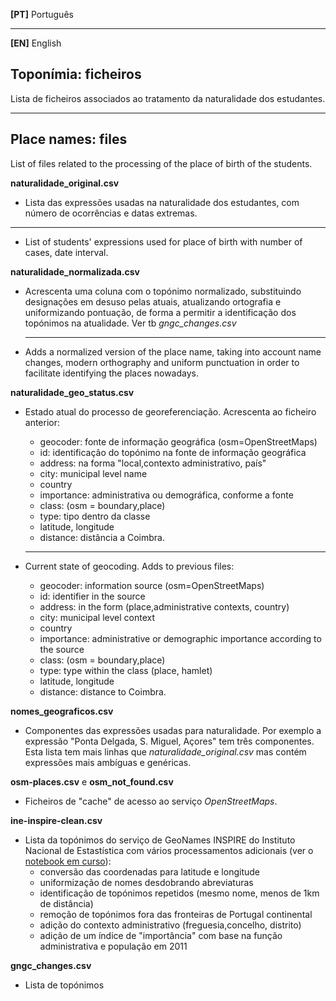 
**[PT]** Português

---

**[EN]** English


## Toponímia: ficheiros

Lista de ficheiros associados ao tratamento da naturalidade
dos estudantes.

---

## Place names: files

List of files related to the processing of the
place of birth of the students.


__naturalidade_original.csv__

* Lista das expressões usadas na naturalidade
dos estudantes, com número de ocorrências
e datas extremas.

---

* List of students' expressions used for
place of birth with number of cases, date interval.

__naturalidade_normalizada.csv__

* Acrescenta uma coluna com o topónimo normalizado,
    substituindo designações em desuso pelas atuais,
    atualizando ortografia e
    uniformizando pontuação, de forma
    a permitir a identificação dos topónimos na atualidade.
    Ver tb _gngc_changes.csv_

    ---

* Adds a normalized version of the place name, taking
  into account name changes, modern orthography and
  uniform punctuation in order to facilitate identifying
  the places nowadays.


__naturalidade_geo_status.csv__

* Estado atual do processo de georeferenciação. Acrescenta
    ao ficheiro anterior:

    * geocoder: fonte de informação geográfica (osm=OpenStreetMaps)
    * id: identificação do topónimo na fonte de informação geográfica
    * address: na forma "local,contexto administrativo, país"
    * city: municipal level name
    * country
    * importance: administrativa ou demográfica, conforme a fonte
    * class: (osm = boundary,place)
    * type: tipo dentro da classe
    * latitude, longitude
    * distance: distância a Coimbra.

    ---

* Current state of geocoding. Adds to previous files:

    * geocoder: information source (osm=OpenStreetMaps)
    * id: identifier in the source
    * address: in the form (place,administrative contexts, country)
    * city: municipal level context
    * country
    * importance: administrative or demographic importance according to the source
    * class: (osm = boundary,place)
    * type: type within the class (place, hamlet)
    * latitude, longitude
    * distance: distance to Coimbra.

__nomes_geograficos.csv__

* Componentes das expressões usadas para naturalidade.
Por exemplo a expressão "Ponta Delgada, S. Miguel, Açores"
tem três componentes. Esta lista tem mais linhas que
_naturalidade_original.csv_ mas contém expressões mais
ambíguas e genéricas.

__osm-places.csv__ e __osm_not_found.csv__
* Ficheiros de "cache" de acesso ao serviço _OpenStreetMaps_.

__ine-inspire-clean.csv__
* Lista da topónimos do serviço de GeoNames INSPIRE do Instituto Nacional de Estastística
  com vários processamentos adicionais (ver o [notebook em curso](../../notebooks/911-places-ine-topo.ipynb)):
    * conversão das coordenadas para latitude e longitude
    * uniformização de nomes desdobrando abreviaturas
    * identificação de topónimos repetidos (mesmo nome, menos de 1km de distância)
    * remoção de topónimos fora das fronteiras de Portugal continental
    * adição do contexto administrativo (freguesia,concelho, distrito)
    * adição de um índice de "importância" com base na função administrativa e população em 2011

__gngc_changes.csv__
* Lista de topónimos

